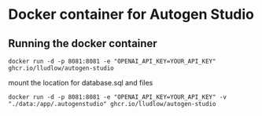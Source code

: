 # Docker container for Autogen Studio

## Running the docker container

```
docker run -d -p 8081:8081 -e "OPENAI_API_KEY=YOUR_API_KEY" ghcr.io/lludlow/autogen-studio
```

mount the location for database.sql and files
```
docker run -d -p 8081:8081 -e "OPENAI_API_KEY=YOUR_API_KEY" -v "./data:/app/.autogenstudio" ghcr.io/lludlow/autogen-studio
```